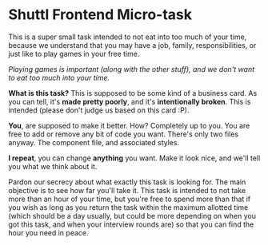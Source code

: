
# Shuttl Frontend Micro-task

This is a super small task intended to not eat into too much of your time, because we understand that you may have a job, family, responsibilities, or just like to play games in your free time.

_Playing games is important (along with the other stuff), and we don't want to eat too much into your time._

**What is this task?**
This is supposed to be some kind of a business card. As you can tell, it's **made pretty poorly**, and it's **intentionally broken**. This is intended (please don't judge us based on this card :P).

**You**, are supposed to make it better.
How? Completely up to you.
You are free to add or remove any bit of code you want. There's only two files anyway. The component file, and associated styles.

**I repeat**, you can change **anything** you want.
Make it look nice, and we'll tell you what we think about it.

Pardon our secrecy about what exactly this task is looking for. The main objective is to see how far you'll take it.
This task is intended to not take more than an hour of your time, but you're free to spend more than that if you wish as long as you return the task within the maximum allotted time (which should be a day usually, but could be more depending on when you got this task, and when your interview rounds are) so that you can find the hour you need in peace.